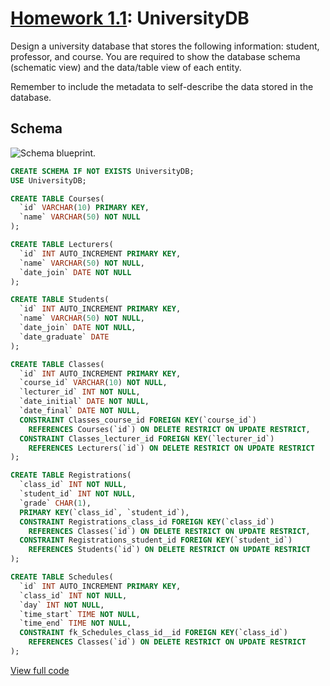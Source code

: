 # [Homework 1.1](https://github.com/hendraanggrian/IIT-CS425/raw/assets/assignments/homework1_1.docx): UniversityDB

Design a university database that stores the following information: student,
professor, and course. You are required to show the database schema (schematic
view) and the data/table view of each entity.

Remember to include the metadata to self-describe the data stored in the
database.

## Schema

![Schema blueprint.](https://github.com/hendraanggrian/IIT-CS425/raw/assets/university_db/schema.png)

```sql
CREATE SCHEMA IF NOT EXISTS UniversityDB;
USE UniversityDB;

CREATE TABLE Courses(
  `id` VARCHAR(10) PRIMARY KEY,
  `name` VARCHAR(50) NOT NULL
);

CREATE TABLE Lecturers(
  `id` INT AUTO_INCREMENT PRIMARY KEY,
  `name` VARCHAR(50) NOT NULL,
  `date_join` DATE NOT NULL
);

CREATE TABLE Students(
  `id` INT AUTO_INCREMENT PRIMARY KEY,
  `name` VARCHAR(50) NOT NULL,
  `date_join` DATE NOT NULL,
  `date_graduate` DATE
);

CREATE TABLE Classes(
  `id` INT AUTO_INCREMENT PRIMARY KEY,
  `course_id` VARCHAR(10) NOT NULL,
  `lecturer_id` INT NOT NULL,
  `date_initial` DATE NOT NULL,
  `date_final` DATE NOT NULL,
  CONSTRAINT Classes_course_id FOREIGN KEY(`course_id`)
    REFERENCES Courses(`id`) ON DELETE RESTRICT ON UPDATE RESTRICT,
  CONSTRAINT Classes_lecturer_id FOREIGN KEY(`lecturer_id`)
    REFERENCES Lecturers(`id`) ON DELETE RESTRICT ON UPDATE RESTRICT
);

CREATE TABLE Registrations(
  `class_id` INT NOT NULL,
  `student_id` INT NOT NULL,
  `grade` CHAR(1),
  PRIMARY KEY(`class_id`, `student_id`),
  CONSTRAINT Registrations_class_id FOREIGN KEY(`class_id`)
    REFERENCES Classes(`id`) ON DELETE RESTRICT ON UPDATE RESTRICT,
  CONSTRAINT Registrations_student_id FOREIGN KEY(`student_id`)
    REFERENCES Students(`id`) ON DELETE RESTRICT ON UPDATE RESTRICT
);

CREATE TABLE Schedules(
  `id` INT AUTO_INCREMENT PRIMARY KEY,
  `class_id` INT NOT NULL,
  `day` INT NOT NULL,
  `time_start` TIME NOT NULL,
  `time_end` TIME NOT NULL,
  CONSTRAINT fk_Schedules_class_id__id FOREIGN KEY(`class_id`)
    REFERENCES Classes(`id`) ON DELETE RESTRICT ON UPDATE RESTRICT
);
```

[View full code](https://github.com/hendraanggrian/IIT-CS425/blob/main/university_db/initialize.sql)
